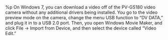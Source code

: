 %p On Windows 7, you can download a video off of the PV-GS180 video camera without any additional drivers being installed. You go to the video preview mode on the camera, change the menu USB function to “DV DATA,” and plug it in to a USB 2.0 port. Then, you open Windows Movie Maker, and click File -> Import from Device, and then select the device called “Video Edit.”
